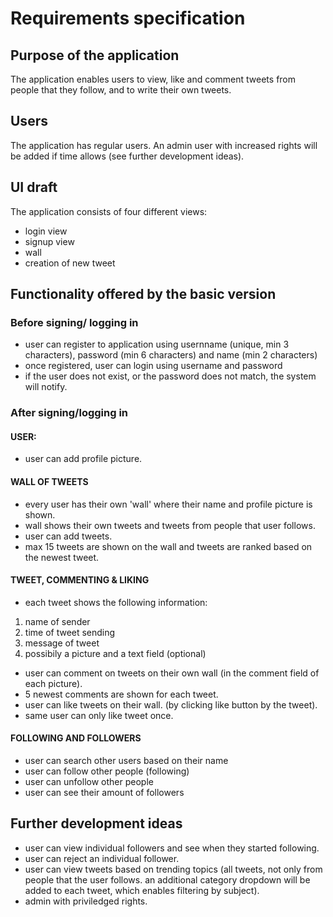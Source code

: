 # Requirements specification

## Purpose of the application

The application enables users to view, like and comment tweets from people that they follow, and to write their own tweets.  

## Users

The application has regular users. An admin user with increased rights will be added if time allows (see further development ideas).

## UI draft

The application consists of four different views:

- login view
- signup view
- wall
- creation of new tweet

## Functionality offered by the basic version

### Before signing/ logging in
- user can register to application using usernname (unique, min 3 characters), password (min 6 characters) and name (min 2 characters)
- once registered, user can login using username and password
- if the user does not exist, or the password does not match, the system will notify.

### After signing/logging in

#### USER:
- user can add profile picture.

#### WALL OF TWEETS 
- every user has their own 'wall' where their name and profile picture is shown. 
- wall shows their own tweets and tweets from people that user follows.
- user can add tweets.
- max 15 tweets are shown on the wall and tweets are ranked based on the newest tweet. 

#### TWEET, COMMENTING & LIKING
- each tweet shows the following information:
1) name of sender
2) time of tweet sending
3) message of tweet
4) possibily a picture and a text field (optional)

- user can comment on tweets on their own wall (in the comment field of each picture).
- 5 newest comments are shown for each tweet.
- user can like tweets on their wall. (by clicking like button by the tweet).
- same user can only like tweet once. 


#### FOLLOWING AND FOLLOWERS
- user can search other users based on their name
- user can follow other people (following)
- user can unfollow other people
- user can see their amount of followers


## Further development ideas
- user can view individual followers and see when they started following.
- user can reject an individual follower.
- user can view tweets based on trending topics (all tweets, not only from people that the user follows. an additional category dropdown will be added to each tweet, which enables filtering by subject).
- admin with priviledged rights.


